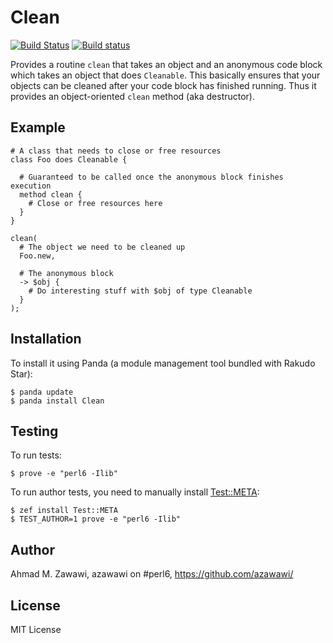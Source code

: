 # Clean

[![Build Status](https://travis-ci.org/azawawi/perl6-clean.svg?branch=master)](https://travis-ci.org/azawawi/perl6-clean) [![Build status](https://ci.appveyor.com/api/projects/status/github/azawawi/perl6-clean?svg=true)](https://ci.appveyor.com/project/azawawi/perl6-clean/branch/master)

Provides a routine `clean` that takes an object and an anonymous code block
which takes an object that does `Cleanable`. This basically ensures that your
objects can be cleaned after your code block has finished running. Thus it
provides an object-oriented `clean` method (aka destructor).

## Example

```Perl6
# A class that needs to close or free resources
class Foo does Cleanable {

  # Guaranteed to be called once the anonymous block finishes execution
  method clean {
    # Close or free resources here
  }
}

clean(
  # The object we need to be cleaned up
  Foo.new,

  # The anonymous block
  -> $obj {
    # Do interesting stuff with $obj of type Cleanable
  }
);
```


## Installation

To install it using Panda (a module management tool bundled with Rakudo Star):

```
$ panda update
$ panda install Clean
```

## Testing

To run tests:

```
$ prove -e "perl6 -Ilib"
```

To run author tests, you need to manually install [Test::META](
https://github.com/jonathanstowe/Test-META):

```
$ zef install Test::META
$ TEST_AUTHOR=1 prove -e "perl6 -Ilib"
```

## Author

Ahmad M. Zawawi, azawawi on #perl6, https://github.com/azawawi/

## License

MIT License
